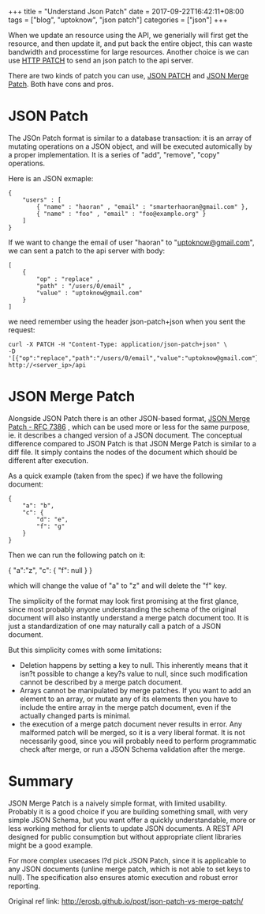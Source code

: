 +++
title = "Understand Json Patch"
date = 2017-09-22T16:42:11+08:00
tags = ["blog", "uptoknow", "json patch"]
categories = ["json"]
+++

When we update an resource using the API, we generially will first get the resource, and then update it, and put back the entire object, this can waste bandwidth and processtime for large resources. Another choice is we can use [HTTP PATCH](https://tools.ietf.org/html/rfc5789) to send an json patch to the api server.

There are two kinds of patch you can use, [JSON PATCH](https://tools.ietf.org/html/rfc6902) and [JSON Merge Patch](https://tools.ietf.org/html/rfc7386). Both have cons and pros.

# JSON Patch

The JSOn Patch format is similar to a database transaction: it is an array of mutating operations on a JSON object, and will be executed automically by a proper implementation. It is a series of "add", "remove", "copy" operations.

Here is an JSON exmaple:

```
{
	"users" : [
		{ "name" : "haoran" , "email" : "smarterhaoran@gmail.com" },
		{ "name" : "foo" , "email" : "foo@example.org" }
	]
}
```

If we want to change the email of user "haoran" to "uptoknow@gmail.com", we can sent a patch to the api server with body:

```
[
	{
		"op" : "replace" ,
		"path" : "/users/0/email" ,
		"value" : "uptoknow@gmail.com"
	}
]
```
we need remember using the header json-patch+json when you sent the request:

```
curl -X PATCH -H "Content-Type: application/json-patch+json" \
-D '[{"op":"replace","path":"/users/0/email","value":"uptoknow@gmail.com"}]' http://<server_ip>/api
```

# JSON Merge Patch

Alongside JSON Patch there is an other JSON-based format, [JSON Merge Patch - RFC 7386](https://tools.ietf.org/html/rfc7386) , which can be used more or less for the same purpose, ie. it describes a changed version of a JSON document. The conceptual difference compared to JSON Patch is that JSON Merge Patch is similar to a diff file. It simply contains the nodes of the document which should be different after execution.

As a quick example (taken from the spec) if we have the following document:

```
{
	"a": "b",
	"c": {
		"d": "e",
		"f": "g"
	}
}
```

Then we can run the following patch on it:

{
	"a":"z",
	"c": {
		"f": null
	}
}

which will change the value of "a" to "z" and will delete the "f" key.

The simplicity of the format may look first promising at the first glance, since most probably anyone understanding the schema of the original document will also instantly understand a merge patch document too. It is just a standardization of one may naturally call a patch of a JSON document.

But this simplicity comes with some limitations:

* Deletion happens by setting a key to null. This inherently means that it isn?t possible to change a key?s value to null, since such modification cannot be described by a merge patch document.
* Arrays cannot be manipulated by merge patches. If you want to add an element to an array, or mutate any of its elements then you have to include the entire array in the merge patch document, even if the actually changed parts is minimal.
* the execution of a merge patch document never results in error. Any malformed patch will be merged, so it is a very liberal format. It is not necessarily good, since you will probably need to perform programmatic check after merge, or run a JSON Schema validation after the merge.

# Summary

JSON Merge Patch is a naively simple format, with limited usability. Probably it is a good choice if you are building something small, with very simple JSON Schema, but you want offer a quickly understandable, more or less working method for clients to update JSON documents. A REST API designed for public consumption but without appropriate client libraries might be a good example.

For more complex usecases I?d pick JSON Patch, since it is applicable to any JSON documents (unline merge patch, which is not able to set keys to null). The specification also ensures atomic execution and robust error reporting.


Original ref link: http://erosb.github.io/post/json-patch-vs-merge-patch/
